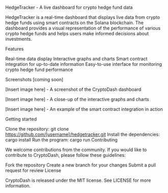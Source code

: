 HedgeTracker - A live dashboard for crypto hedge fund data

HedgeTracker is a real-time dashboard that displays live data from crypto hedge funds using smart contracts on the Solana blockchain. The dashboard provides a visual representation of the performance of various crypto hedge funds and helps users make informed decisions about investments.

Features

Real-time data display
Interactive graphs and charts
Smart contract integration for up-to-date information
Easy-to-use interface for monitoring crypto hedge fund performance


Screenshots [coming soon]

[Insert image here] - A screenshot of the CryptoDash dashboard

[Insert image here] - A close-up of the interactive graphs and charts

[Insert image here] - An example of the smart contract integration in action

Getting started

Clone the repository: git clone https://github.com/[username]/hedgetracker.git
Install the dependencies: cargo install
Run the program: cargo run
Contributing

We welcome contributions from the community. If you would like to contribute to CryptoDash, please follow these guidelines:

Fork the repository
Create a new branch for your changes
Submit a pull request for review
License

CryptoDash is released under the MIT license. See LICENSE for more information.
